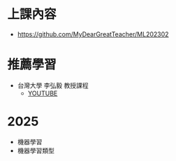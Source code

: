 # 上課內容
- https://github.com/MyDearGreatTeacher/ML202302
# 推薦學習
- 台灣大學 李弘毅 教授課程
  - [YOUTUBE](https://www.youtube.com/channel/UC2ggjtuuWvxrHHHiaDH1dlQ) 
# 2025
- 機器學習
- 機器學習類型
